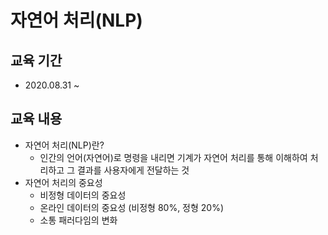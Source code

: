 # 자연어 처리(NLP)

## 교육 기간
- 2020.08.31 ~ 

## 교육 내용
- 자연어 처리(NLP)란?
  - 인간의 언어(자연어)로 명령을 내리면 기계가 자연어 처리를 통해 이해하여 처리하고 그 결과를 사용자에게 전달하는 것
- 자연어 처리의 중요성
  - 비정형 데이터의 중요성
  - 온라인 데이터의 중요성 (비정형 80%, 정형 20%)
  - 소통 패러다임의 변화
